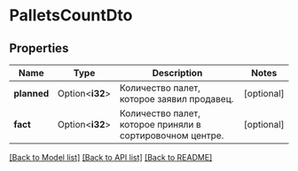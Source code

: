 # PalletsCountDto

## Properties

Name | Type | Description | Notes
------------ | ------------- | ------------- | -------------
**planned** | Option<**i32**> | Количество палет, которое заявил продавец. | [optional]
**fact** | Option<**i32**> | Количество палет, которое приняли в сортировочном центре. | [optional]

[[Back to Model list]](../README.md#documentation-for-models) [[Back to API list]](../README.md#documentation-for-api-endpoints) [[Back to README]](../README.md)


